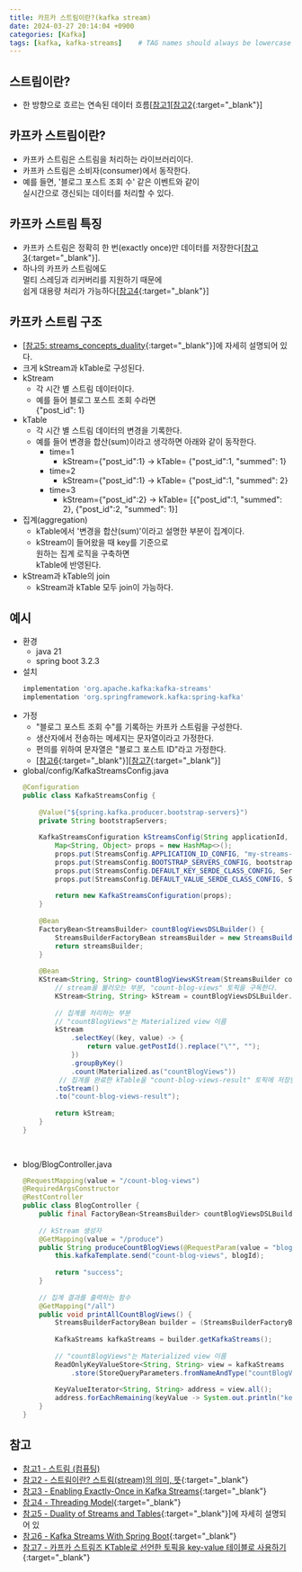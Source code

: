 ```yaml
---
title: 카프카 스트림이란?(kafka stream)
date: 2024-03-27 20:14:04 +0900
categories: [Kafka]
tags: [kafka, kafka-streams]    # TAG names should always be lowercase
---
```


## 스트림이란?
- 한 방향으로 흐르는 연속된 데이터 흐름[[참고1](https://ko.wikipedia.org/wiki/%EC%8A%A4%ED%8A%B8%EB%A6%BC_(%EC%BB%B4%ED%93%A8%ED%8C%85){:target="_blank"})[[참고2](https://blog.naver.com/PostView.naver?blogId=harang8069&logNo=222425947051&categoryNo=57&parentCategoryNo=0&viewDate=&currentPage=1&postListTopCurrentPage=1&from=postView){:target="_blank"}]  

## 카프카 스트림이란?
- 카프카 스트림은 스트림을 처리하는 라이브러리이다.  
- 카프카 스트림은 소비자(consumer)에서 동작한다.  
- 예를 들면, '블로그 포스트 조회 수' 같은 이벤트와 같이  
  실시간으로 갱신되는 데이터를 처리할 수 있다.  

## 카프카 스트림 특징
- 카프카 스트림은 정확히 한 번(exactly once)만 데이터를 저장한다[[참고3](https://www.confluent.io/ko-kr/blog/enabling-exactly-once-kafka-streams/){:target="_blank"}].  
- 하나의 카프카 스트림에도   
  멀티 스레딩과 리커버리를 지원하기 때문에  
  쉽게 대용량 처리가 가능하다[[참고4](https://kafka.apache.org/37/documentation/streams/architecture#streams_architecture_threads){:target="_blank"}]  

## 카프카 스트림 구조
- [[참고5: streams_concepts_duality](https://kafka.apache.org/37/documentation/streams/core-concepts#streams_concepts_duality){:target="_blank"}]에 자세히 설명되어 있다.  
- 크게  kStream과 kTable로 구성된다.  
- kStream  
    - 각 시간 별 스트림 데이터이다.  
    - 예를 들어 블로그 포스트 조회 수라면  
      {"post_id": 1}  
- kTable  
    - 각 시간 별 스트림 데이터의 변경을 기록한다.  
    - 예를 들어 변경을 합산(sum)이라고 생각하면 아래와 같이 동작한다.  
        - time=1   
            - kStream={"post_id":1} -> kTable= {"post_id":1, "summed": 1}  
        - time=2  
            - kStream={"post_id":1} -> kTable= {"post_id":1, "summed": 2}  
        - time=3  
            - kStream={"post_id":2} -> kTable= [{"post_id":1, "summed": 2}, {"post_id":2, "summed": 1}]  
- 집계(aggregation)  
    - kTable에서 '변경을 합산(sum)'이라고 설명한 부분이 집계이다.  
    - kStream이 들어왔을 때 key를 기준으로  
      원하는 집계 로직을 구축하면  
      kTable에 반영된다.  
- kStream과 kTable의 join  
    - kStream과 kTable 모두 join이 가능하다.  

## 예시
- 환경  
    - java 21  
    - spring boot 3.2.3  
- 설치  
  ```bash  
  implementation 'org.apache.kafka:kafka-streams'  
  implementation 'org.springframework.kafka:spring-kafka'  
  ```  
- 가정  
    - "블로그 포스트 조회 수"를 기록하는 카프카 스트림을 구성한다.  
    - 생산자에서 전송하는 메세지는 문자열이라고 가정한다.  
    - 편의를 위하여 문자열은 "블로그 포스트 ID"라고 가정한다.  
    - [[참고6](https://www.baeldung.com/spring-boot-kafka-streams){:target="_blank"}][[참고7](https://blog.voidmainvoid.net/442){:target="_blank"}]  
- global/config/KafkaStreamsConfig.java  
  ```java  
  @Configuration  
  public class KafkaStreamsConfig {  
            
      @Value("${spring.kafka.producer.bootstrap-servers}")  
      private String bootstrapServers;  
            
      KafkaStreamsConfiguration kStreamsConfig(String applicationId, Object valueSerde) {  
          Map<String, Object> props = new HashMap<>();  
          props.put(StreamsConfig.APPLICATION_ID_CONFIG, "my-streams-app");  
          props.put(StreamsConfig.BOOTSTRAP_SERVERS_CONFIG, bootstrapServers);  
          props.put(StreamsConfig.DEFAULT_KEY_SERDE_CLASS_CONFIG, Serdes.String().getClass());  
          props.put(StreamsConfig.DEFAULT_VALUE_SERDE_CLASS_CONFIG, Serdes.String().getClass());  
            
          return new KafkaStreamsConfiguration(props);  
      }  
            
      @Bean  
      FactoryBean<StreamsBuilder> countBlogViewsDSLBuilder() {  
          StreamsBuilderFactoryBean streamsBuilder = new StreamsBuilderFactoryBean();  
          return streamsBuilder;  
      }  
                
      @Bean  
      KStream<String, String> countBlogViewsKStream(StreamsBuilder countBlogViewsDSLBuilder) {  
          // stream을 불러오는 부분, "count-blog-views" 토픽을 구독한다.  
          KStream<String, String> kStream = countBlogViewsDSLBuilder.stream("count-blog-views");  
            
          // 집계를 처리하는 부분  
          // "countBlogViews"는 Materialized view 이름  
          kStream  
              .selectKey((key, value) -> {  
                  return value.getPostId().replace("\"", "");  
              })  
              .groupByKey()  
              .count(Materialized.as("countBlogViews"))  
           // 집계를 완료한 kTable을 "count-blog-views-result" 토픽에 저장한다.  
          .toStream()  
          .to("count-blog-views-result");  
            
          return kStream;  
      }  
  }  
            
            
  ```  
- blog/BlogController.java  
  ```java  
  @RequestMapping(value = "/count-blog-views")  
  @RequiredArgsConstructor  
  @RestController  
  public class BlogController {  
      public final FactoryBean<StreamsBuilder> countBlogViewsDSLBuilder;  
            
      // kStream 생성자  
      @GetMapping(value = "/produce")  
      public String produceCountBlogViews(@RequestParam(value = "blog-id") String blogId) {  
          this.kafkaTemplate.send("count-blog-views", blogId);  
            
          return "success";  
      }  
            
      // 집계 결과를 출력하는 함수  
      @GetMapping("/all")  
      public void printAllCountBlogViews() {  
          StreamsBuilderFactoryBean builder = (StreamsBuilderFactoryBean) countBlogViewsDSLBuilder;  
            
          KafkaStreams kafkaStreams = builder.getKafkaStreams();  
            
          // "countBlogViews"는 Materialized view 이름  
          ReadOnlyKeyValueStore<String, String> view = kafkaStreams  
              .store(StoreQueryParameters.fromNameAndType("countBlogViews", QueryableStoreTypes.keyValueStore()));  
            
          KeyValueIterator<String, String> address = view.all();  
          address.forEachRemaining(keyValue -> System.out.println("keyValue.toString()++" + keyValue.toString()));  
      }  
  }  
  ```  

## 참고
- [참고1 - 스트림 (컴퓨팅)](https://ko.wikipedia.org/wiki/%EC%8A%A4%ED%8A%B8%EB%A6%BC_(%EC%BB%B4%ED%93%A8%ED%8C%85){:target="_blank"})  
- [참고2 - 스트림이란? 스트림(stream)의 의미, 뜻](https://blog.naver.com/PostView.naver?blogId=harang8069&logNo=222425947051&categoryNo=57&parentCategoryNo=0&viewDate=&currentPage=1&postListTopCurrentPage=1&from=postView){:target="_blank"}  
- [참고3 - Enabling Exactly-Once in Kafka Streams](https://www.confluent.io/ko-kr/blog/enabling-exactly-once-kafka-streams/){:target="_blank"}  
- [참고4 - Threading Model](https://kafka.apache.org/37/documentation/streams/architecture#streams_architecture_threads){:target="_blank"}  
- [참고5 - Duality of Streams and Tables](https://kafka.apache.org/37/documentation/streams/core-concepts#streams_concepts_duality){:target="_blank"}]에 자세히 설명되어 있  
- [참고6 - Kafka Streams With Spring Boot](https://www.baeldung.com/spring-boot-kafka-streams){:target="_blank"}  
- [참고7 - 카프카 스트림즈 KTable로 선언한 토픽을 key-value 테이블로 사용하기](https://blog.voidmainvoid.net/442){:target="_blank"}  
